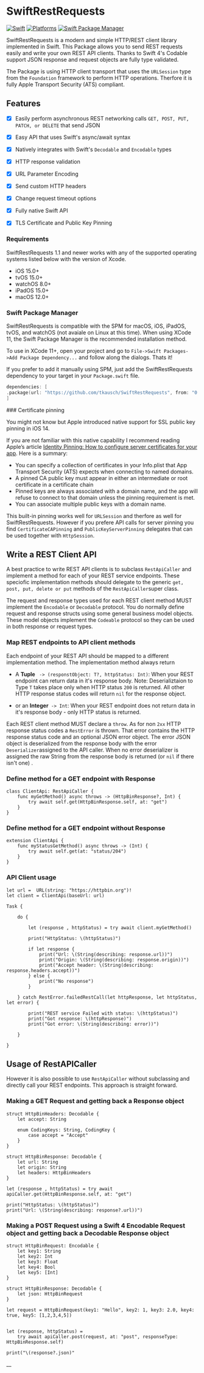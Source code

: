 # SwiftRestRequests

[![Swift](https://img.shields.io/badge/Swift-5.7_5.8_5.9-orange?style=flat-square)](https://img.shields.io/badge/Swift-5.7_5.8_5.9-Orange?style=flat-square)
[![Platforms](https://img.shields.io/badge/Platforms-macOS_iOS_tvOS_watchOS_visionOS_Linux-yellowgreen?style=flat-square)](https://img.shields.io/badge/Platforms-macOS_iOS_tvOS_watchOS_vision_OS_Linux-Green?style=flat-square)
[![Swift Package Manager](https://img.shields.io/badge/Swift_Package_Manager-compatible-orange?style=flat-square)](https://img.shields.io/badge/Swift_Package_Manager-compatible-orange?style=flat-square)

SwiftRestRequests is a modern and simple HTTP/REST client library implemented in Swift. This Package allows you to send REST requests easily and write your own REST API clients. Thanks to Swift 4's Codable support JSON response and request objects are fully type validated.

The Package is using HTTP client transport that uses the `URLSession` type from the `Foundation` framework to perform HTTP operations. Therfore it is fully  Apple Transport Security (ATS) compliant. 

## Features

- [x] Easily perform asynchronous REST networking calls `GET, POST, PUT, PATCH, or DELETE` that send JSON
- [x] Easy API that uses Swift's async/await syntax
- [x] Natively integrates with Swift's `Decodable` and `Encodable` types
- [x] HTTP response validation
- [x] URL Parameter Encoding
- [x] Send custom HTTP headers
- [x] Change request timeout options
- [x] Fully native Swift API
- [x] TLS Certificate and Public Key Pinning


### Requirements

SwiftRestRequests 1.1 and newer works with any of the supported operating systems listed below with the version of Xcode.

- iOS 15.0+
- tvOS 15.0+
- watchOS 8.0+
- iPadOS 15.0+
- macOS 12.0+

### Swift Package Manager

SwiftRestRequests is compatible with the SPM for macOS, iOS, iPadOS, tvOS, and watchOS (not avaiale on Linux at this time). When using XCode 11, the Swift Package Manager is the recommended installation method.

To use in XCode 11+, open your project and go to ```File->Swift Packages->Add Package Dependency...``` and follow along the dialogs. Thats it!

If you prefer to add it manually using SPM, just add the SwiftRestRequests dependency to your target in your ```Package.swift``` file.

```swift
dependencies: [
.package(url: "https://github.com/tkausch/SwiftRestRequests", from: "0.9")
]
```

### Certificate pinning

You might not know but Apple introduced native support for SSL public key pinning in iOS 14. 

If you are not familiar with this native capability I recommend reading Apple’s article [Identity Pinning: How to configure server certificates for your app](https://developer.apple.com/news/?id=g9ejcf8y). Here is a summary:

- You can specify a collection of certificates in your Info.plist that App Transport Security (ATS) expects when connecting to named domains.
- A pinned CA public key must appear in either an intermediate or root certificate in a certificate chain
- Pinned keys are always associated with a domain name, and the app will refuse to connect to that domain unless the pinning requirement is met.
- You can associate multiple public keys with a domain name.

This built-in pinning works well for `URLSession` and therfore as well for SwiftRestRequests.  However if you prefere API calls for server pinning you find `CertificateCAPinning` and `PublicKeyServerPinning` delegates that can be used together with `HttpSession`.


## Write a REST Client API

 A best practice to write REST API clients is to subclass `RestApiCaller` and implement a method for each of your REST service endpoints. These speciofic implementation methods should delegate to  the generic `get, post, put, delete or put` methods of the `RestApiCaller`super class. 
 
 The request and response types used for each REST client method MUST implement the `Encodable` or `Decodable` protocol. You do normally define request and response structs using some general business model objects. These model objects implement the `Codeable` protocol so they can be used in both response or request types. 
 

### Map REST endpoints to API client methods

Each endpoint of your REST API should be mapped to a different implementation method.  The implementation method always return

-   A **Tuple** ` -> (responstObject: T?, httpStatus: Int)`: When your REST endpoint can return data in it's response body. Note: Deserializtaion to Type `T` takes place only when HTTP status `200` is returned. All other HTTP response status codes will return `nil` for the response object.

-  or an **Integer**` -> Int`: When your REST endpoint does not return data in it's response body - only HTTP status is returned.

Each REST client method  MUST declare a `throw`. As for non `2xx` HTTP response status codes a `RestError` is thrown. That error contains the HTTP response status code and an optional JSON error object. The error JSON object is deserialized from the response body with the error `Deserializer`assigned to the API caller. When no error deserializer is assigned the raw String from the response body is returned (or `nil` if there isn't one) .


### Define method for a GET endpoint with Response
```
class ClientApi: RestApiCaller {
    func myGetMethod() async throws -> (HttpBinResponse?, Int) {
        try await self.get(HttpBinResponse.self, at: "get")
    }
}
```
### Define method for a GET endpoint without Response
```
extension ClientApi {
    func myStatusGetMethod() async throws -> (Int) {
        try await self.get(at: "status/204")
    }
}
```
### API Client usage
```
let url =  URL(string: "https://httpbin.org")!
let client = ClientApi(baseUrl: url)

Task {
    
    do {
        
        let (response , httpStatus) = try await client.myGetMethod()
        
        print("HttpStatus: \(httpStatus)")
        
        if let response {
            print("Url: \(String(describing: response.url))")
            print("Origin: \(String(describing: response.origin))")
            print("Accept header: \(String(describing: response.headers.accept))")
        } else {
            print("No response")
        }
        
    } catch RestError.failedRestCall(let httpResponse, let httpStatus, let error) {
       
        print("REST service Failed with status: \(httpStatus)")
        print("Got response: \(httpResponse)")
        print("Got error: \(String(describing: error))")
       
    }
        
}
```

## Usage of RestAPICaller 

However it is also possible to use `RestApiCaller` without subclassing and directly call your REST endpoints. This approach is straight forward. 

### Making a GET Request and getting back a Response object

```
struct HttpBinHeaders: Decodable {
    let accept: String
    
    enum CodingKeys: String, CodingKey {
        case accept = "Accept"
    }
}

struct HttpBinResponse: Decodable {
    let url: String
    let origin: String
    let headers: HttpBinHeaders
}

let (response , httpStatus) = try await apiCaller.get(HttpBinResponse.self, at: "get")
    
print("HttpStatus: \(httpStatus)")
print("Url: \(String(describing: response?.url))")

```
### Making a POST Request using a Swift 4 Encodable Request object and getting back a Decodable Response object


```
struct HttpBinRequest: Encodable {
	let key1: String
	let key2: Int
	let key3: Float
	let key4: Bool
	let key5: [Int]
}
        
struct HttpBinResponse: Decodable {
	let json: HttpBinRequest
}

let request = HttpBinRequest(key1: "Hello", key2: 1, key3: 2.0, key4: true, key5: [1,2,3,4,5])
        
        
let (response, httpStatus) = 
	try await apiCaller.post(request, at: "post", responseType: HttpBinResponse.self)

print("\(response?.json)"

```




__
